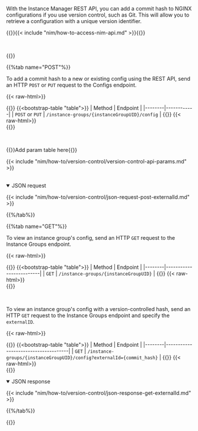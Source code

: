 
With the Instance Manager REST API, you can add a commit hash to NGINX configurations if you use version control, such as Git. This will allow you to retrieve a configuration with a unique version identifier.

{{<see-also>}}{{< include "nim/how-to-access-nim-api.md" >}}{{</see-also>}}

<br>

{{<tabs name="hash-versioning-instance-group-config">}}

{{%tab name="POST"%}}

To add a commit hash to a new or existing config using the REST API, send an HTTP `POST` or `PUT` request to the Configs endpoint.

{{< raw-html>}}<div class="table-responsive">{{</raw-html>}}
{{<bootstrap-table "table">}}
| Method | Endpoint   |
|--------|------------|
| `POST` or `PUT` | `/instance-groups/{instanceGroupUID}/config` |
{{</bootstrap-table>}}
{{< raw-html>}}</div>{{</raw-html>}}

<br>

{{<comment>}}Add param table here{{</comment>}}

{{< include "nim/how-to/version-control/version-control-api-params.md" >}}

<br>

<details open>
<summary>JSON request</summary>

{{< include "nim/how-to/version-control/json-request-post-externalId.md" >}}

</summary>
</details>

{{%/tab%}}

{{%tab name="GET"%}}

To view an instance group's config, send an HTTP `GET` request to the Instance Groups endpoint.

{{< raw-html>}}<div class="table-responsive">{{</raw-html>}}
{{<bootstrap-table "table">}}
| Method | Endpoint                |
|--------|-------------------------|
| `GET`  | `/instance-groups/{instanceGroupUID}` |
{{</bootstrap-table>}}
{{< raw-html>}}</div>{{</raw-html>}}

<br>

To view an instance group's config with a version-controlled hash, send an HTTP `GET` request to the Instance Groups endpoint and specify the `externalID`.

{{< raw-html>}}<div class="table-responsive">{{</raw-html>}}
{{<bootstrap-table "table">}}
| Method | Endpoint                            |
|--------|-------------------------------------|
| `GET`  | `/instance-groups/{instanceGroupUID}/config?externalId={commit_hash}` |
{{</bootstrap-table>}}
{{< raw-html>}}</div>{{</raw-html>}}

<details open>
<summary>JSON response</summary>

{{< include "nim/how-to/version-control/json-response-get-externalId.md" >}}

</details>

{{%/tab%}}

{{</tabs>}}
